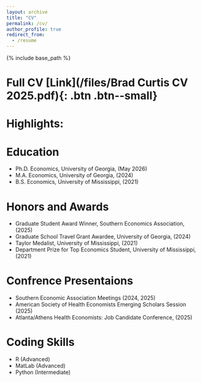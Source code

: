 ```yaml
---
layout: archive
title: "CV" 
permalink: /cv/
author_profile: true
redirect_from:
  - /resume
---
```


{% include base_path %}

Full CV [**Link**](/files/Brad Curtis CV 2025.pdf){: .btn .btn--small}
====

Highlights:
======

Education
======
* Ph.D. Economics, University of Georgia, (May 2026)
* M.A. Economics, University of Georgia, (2024)
* B.S. Economics, University of Mississippi, (2021) 

Honors and Awards
======
* Graduate Student Award Winner, Southern Economics Association, (2025)
* Graduate School  Travel Grant Awardee, University of Georgia, (2024) 
* Taylor Medalist, University of Mississippi, (2021)
* Department Prize for Top Economics Student, University of Mississippi, (2021)

 Confrence Presentaions
======
* Southern Economic Association Meetings (2024, 2025) 
* American Society of Health Economists Emerging Scholars Session (2025)
* Atlanta/Athens Health Economists: Job Candidate Conference, (2025)
  
Coding Skills
======
* R (Advanced)
* MatLab (Advanced)
* Python (Intermediate)

  


